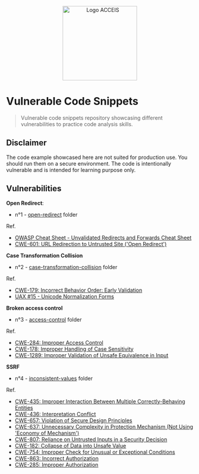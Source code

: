 <p align="center">
  <img src="https://www.acceis.fr/voy_content/uploads/2021/07/logo.svg" alt="Logo ACCEIS" width="200px">
</p>

# Vulnerable Code Snippets

> Vulnerable code snippets repository showcasing different vulnerabilities to practice code analysis skills.

## Disclaimer

The code example showcased here are not suited for production use. You should run them on a secure environment. The code is intentionally vulnerable and is intended for learning purpose only.

## Vulnerabilities

**Open Redirect**:

- n°1 - [open-redirect](open-redirect) folder

Ref.

- [OWASP Cheat Sheet - Unvalidated Redirects and Forwards Cheat Sheet](https://cheatsheetseries.owasp.org/cheatsheets/Unvalidated_Redirects_and_Forwards_Cheat_Sheet.html)
- [CWE-601: URL Redirection to Untrusted Site ('Open Redirect')](https://cwe.mitre.org/data/definitions/601.html)

**Case Transformation Collision**

- n°2 - [case-transformation-collision](case-transformation-collision) folder

Ref.

- [CWE-179: Incorrect Behavior Order: Early Validation](https://cwe.mitre.org/data/definitions/179.html)
- [UAX #15 - Unicode Normalization Forms](https://unicode.org/reports/tr15/)

**Broken access control**

- n°3 - [access-control](access-control) folder

Ref.

- [CWE-284: Improper Access Control](https://cwe.mitre.org/data/definitions/284.html)
- [CWE-178: Improper Handling of Case Sensitivity](https://cwe.mitre.org/data/definitions/178.html)
- [CWE-1289: Improper Validation of Unsafe Equivalence in Input](https://cwe.mitre.org/data/definitions/1289.html)

**SSRF**

- n°4 - [inconsistent-values](inconsistent-values) folder

Ref.

- [CWE-435: Improper Interaction Between Multiple Correctly-Behaving Entities](https://cwe.mitre.org/data/definitions/435.html)
- [CWE-436: Interpretation Conflict](https://cwe.mitre.org/data/definitions/436.html)
- [CWE-657: Violation of Secure Design Principles](https://cwe.mitre.org/data/definitions/657.html)
- [CWE-637: Unnecessary Complexity in Protection Mechanism (Not Using 'Economy of Mechanism')](https://cwe.mitre.org/data/definitions/637.html)
- [CWE-807: Reliance on Untrusted Inputs in a Security Decision](https://cwe.mitre.org/data/definitions/807.html)
- [CWE-182: Collapse of Data into Unsafe Value](https://cwe.mitre.org/data/definitions/182.html)
- [CWE-754: Improper Check for Unusual or Exceptional Conditions](https://cwe.mitre.org/data/definitions/754.html)
- [CWE-863: Incorrect Authorization](https://cwe.mitre.org/data/definitions/863.html)
- [CWE-285: Improper Authorization](https://cwe.mitre.org/data/definitions/285.html)
